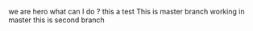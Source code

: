 we are hero
what can I do ?
this a test
This is master branch
working in master
this is second branch
